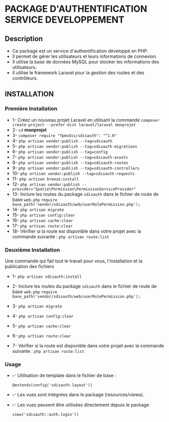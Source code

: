 # PACKAGE D'AUTHENTIFICATION SERVICE DEVELOPPEMENT

## Description

- Ce package est un service d'authentification développé en PHP.
- Il permet de gérer les utilisateurs et leurs informations de connexion.
- Il utilise la base de données MySQL pour stocker les informations des utilisateurs.
- Il utilise le framework Laravel pour la gestion des routes et des contrôleurs.

## INSTALLATION

### Première Installation 

- 1- Créez un nouveau projet Laravel en utilisant la commande ```composer create-project --prefer-dist laravel/laravel monprojet```
- 2- ```cd``` **monprojet**
- 3- ```composer require "fpmsdis/sdisauth": "^1.0"```
- 4- ```php artisan vendor:publish --tag=sdisauth```
- 5- ```php artisan vendor:publish --tag=sdisauth-migrations```
- 6- ```php artisan vendor:publish --tag=config```
- 7- ```php artisan vendor:publish --tag=sdisauth-assets```
- 8- ```php artisan vendor:publish --tag=sdisauth-routes```
- 9- ```php artisan vendor:publish --tag=sdisauth-controllers```
- 10- ```php artisan vendor:publish --tag=sdisauth-requests```
- 11- ```php artisan breeze:install```
- 12- ```php artisan vendor:publish --provider="Spatie\Permission\PermissionServiceProvider"```
- 13- Inclure les routes du package `sdisauth` dans le fichier de route de base `web.php`
    ```require base_path('vendor/sdisauth/web/userRolePermission.php');```
- 14- ```php artisan migrate```
- 15- ```php artisan config:clear```
- 16- ```php artisan cache:clear```
- 17- ```php artisan route:clear```
- 18- Vérifier si la route est disponible dans votre projet avec la commande suivante : ```php artisan route:list```
 

### **Deuxième Installation** 

Une commande qui fait tout le travail pour vous, l'installation et la publication des fichiers
- 1- ```php artisan sdisauth:install```
- 2- Inclure les routes du package `sdisauth` dans le fichier de route de base `web.php`
    ```require base_path('vendor/sdisauth/web/userRolePermission.php');```

- 3- ```php artisan migrate```
- 4- ```php artisan config:clear```
- 5- ```php artisan cache:clear```
- 6- ```php artisan route:clear```
- 7- Vérifier si la route est disponible dans votre projet avec la commande suivante : ```php artisan route:list```


### **Usage**

- ✅ Utilisation de template dans le fichier de base : 

    ```@extends(config('sdisauth.layout'))```

- ✅ Les vues sont intégrées dans le package (resources/views).
- ✅ Les vues peuvent être utilisées directement depuis le package

    ```view('sdisauth::auth.login'))```
